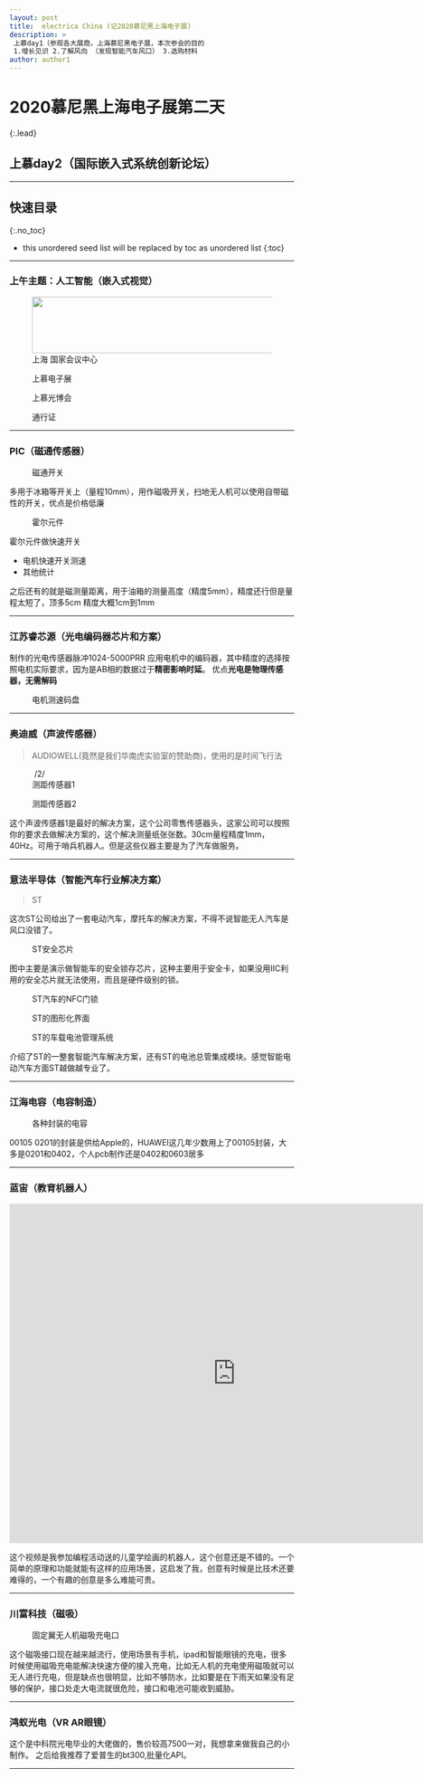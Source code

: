 ```yaml
---
layout: post
title:  electrica China (记2020慕尼黑上海电子展)
description: >
 上慕day1（参观各大展商，上海慕尼黑电子展，本次参会的目的
 1.增长见识 2.了解风向 （发现智能汽车风口） 3.选购材料
author: author1
---
```

# 2020慕尼黑上海电子展第二天
 {:.lead}


## 上慕day2（国际嵌入式系统创新论坛）
--------

## 快速目录
{:.no_toc}
* this unordered seed list will be replaced by toc as unordered list
{:toc}

-----------
### 上午主题：人工智能（嵌入式视觉）

<figure>
  <img alt="" src="/assets/img/2020EE/ec0.jpg" class="lead" width="800" height="100" />
  <figcaption>上海 国家会议中心</figcaption>
</figure>

<figure>
  <img alt="" src="/assets/img/2020EE/ec1.jpg" class="lead" data-width="800" data-height="100" />
  <figcaption>上慕电子展</figcaption>
</figure>

<figure>
  <img alt="" src="/assets/img/2020EE/ec2.jpg" class="lead" data-width="800" data-height="100" />
  <figcaption>上慕光博会</figcaption>
</figure>

<figure>
  <img alt="" src="/assets/img/2020EE/me_.jpg" class="lead" data-width="800" data-height="100" />
  <figcaption>通行证</figcaption>
</figure>

---

### PIC（磁通传感器）

<figure>
  <img alt="" src="/assets/img/2020EE/pic0.jpg" class="lead" data-width="800" data-height="100" />
  <figcaption>磁通开关</figcaption>
</figure>

多用于冰箱等开关上（量程10mm），用作磁吸开关，扫地无人机可以使用自带磁性的开关，优点是价格低廉

<figure>
  <img alt="" src="/assets/img/2020EE/pic3.jpg" class="lead" data-width="800" data-height="100" />
  <figcaption>霍尔元件</figcaption>
</figure>

霍尔元件做快速开关
- 电机快速开关测速
- 其他统计

之后还有的就是磁测量距离，用于油箱的测量高度（精度5mm），精度还行但是量程太短了，顶多5cm 精度大概1cm到1mm

---

### 江苏睿芯源（光电编码器芯片和方案）
制作的光电传感器脉冲1024-5000PRR
应用电机中的编码器，其中精度的选择按照电机实际要求，因为是AB相的数据过于**精密影响时延**。
优点**光电是物理传感器，无需解码**

<figure>
  <img alt="" src="/assets/img/2020EE/rxy.jpg" class="lead" data-width="800" data-height="100" />
  <figcaption>电机测速码盘</figcaption>
</figure>

---

### 奥迪威（声波传感器）
>AUDIOWELL(竟然是我们华南虎实验室的赞助商)，使用的是时间飞行法


<figure>
  <img alt="" src="/assets/img/2020EE/aw0.jpg" class="lead" data-width="800" data-height="100" />
  /2/<figcaption>测距传感器1</figcaption>
</figure>
<figure>
  <img alt="" src="/assets/img/2020EE/aw1.jpg" class="lead" data-width="800" data-height="100" />
  <figcaption>测距传感器2</figcaption>
</figure>


  这个声波传感器1是最好的解决方案，这个公司零售传感器头，这家公司可以按照你的要求去做解决方案的，这个解决测量纸张张数。30cm量程精度1mm，40Hz。可用于哨兵机器人。但是这些仪器主要是为了汽车做服务。

---

### 意法半导体（智能汽车行业解决方案）
>ST

这次ST公司给出了一套电动汽车，摩托车的解决方案，不得不说智能无人汽车是风口没错了。
<figure>
  <img alt="" src="/assets/img/2020EE/st0.jpg" class="lead" data-width="800" data-height="100" />
  <figcaption>ST安全芯片</figcaption>
</figure>
图中主要是演示做智能车的安全锁存芯片，这种主要用于安全卡，如果没用IIC利用的安全芯片就无法使用，而且是硬件级别的锁。

<figure>
  <img alt="" src="/assets/img/2020EE/st1.jpg" class="lead" data-width="800" data-height="100" />
  <figcaption>ST汽车的NFC门锁</figcaption>
</figure>

<figure>
  <img alt="" src="/assets/img/2020EE/st2.jpg" class="lead" data-width="800" data-height="100" />
  <figcaption>ST的图形化界面</figcaption>
</figure>

<figure>
  <img alt="" src="/assets/img/2020EE/st3.jpg" class="lead" data-width="800" data-height="100" />
  <figcaption>ST的车载电池管理系统</figcaption>
</figure>

介绍了ST的一整套智能汽车解决方案，还有ST的电池总管集成模块。感觉智能电动汽车方面ST越做越专业了。

---

### 江海电容（电容制造）

<figure>
  <img alt="" src="/assets/img/2020EE/c0.jpg" class="lead" data-width="800" data-height="100" />
  <figcaption>各种封装的电容</figcaption>
</figure>
00105 0201的封装是供给Apple的，HUAWEI这几年少数用上了00105封装，大多是0201和0402，个人pcb制作还是0402和0603居多

----

### 蓝宙（教育机器人）

<iframe src="https://player.bilibili.com/player.html?bvid=BV1HK411H7zk&page=1&as_wide=1&high_quality=1&danmaku=0&t=30" scrolling="no" width="800px" height="600px"  frameborder="no" framespacing="0" allowfullscreen="true"> </iframe>


这个视频是我参加编程活动送的儿童学绘画的机器人，这个创意还是不错的。一个简单的原理和功能就能有这样的应用场景，这启发了我，创意有时候是比技术还要难得的，一个有趣的创意是多么难能可贵。

---

### 川富科技（磁吸）


<figure>
  <img alt="" src="/assets/img/2020EE/cfe.jpg" class="lead" data-width="800" data-height="100" />
  <figcaption>固定翼无人机磁吸充电口</figcaption>
</figure>

这个磁吸接口现在越来越流行，使用场景有手机，ipad和智能眼镜的充电，很多时候使用磁吸充电能解决快速方便的接入充电，比如无人机的充电使用磁吸就可以无人进行充电，但是缺点也很明显，比如不够防水，比如要是在下雨天如果没有足够的保护，接口处走大电流就很危险，接口和电池可能收到威胁。

---

### 鸿蚁光电（VR AR眼镜）
这个是中科院光电毕业的大佬做的，售价较高7500一对，我想拿来做我自己的小制作。 之后给我推荐了爱普生的bt300,批量化API。


----
